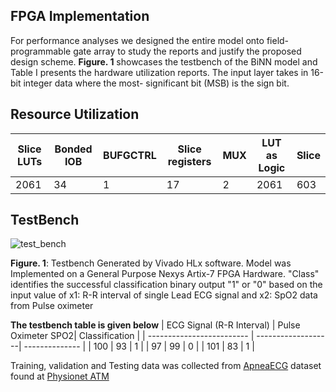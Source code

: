 ## FPGA Implementation
For performance analyses we designed the entire model onto field-programmable gate array to study the reports and justify the proposed design scheme. **Figure. 1** showcases the testbench of the BiNN model and Table I presents the hardware utilization reports. The input layer takes in 16-bit integer data where the most- significant bit (MSB) is the sign bit. 

## Resource Utilization
| Slice LUTs | Bonded IOB| BUFGCTRL | Slice registers | MUX | LUT as Logic | Slice |
| ---------- | ----------| -------- | --------------- | ----| ------------ | ----- |
| 2061       | 34        | 1        | 17              | 2   | 2061         | 603   |

## TestBench
![test_bench](https://user-images.githubusercontent.com/48494146/138361460-82c1ef8f-0043-40ba-b6dd-05a0661ccfd8.PNG)

**Figure. 1**: Testbench Generated by Vivado HLx software. Model was Implemented on a General Purpose Nexys Artix-7 FPGA Hardware. "Class" identifies the successful classification binary output "1" or "0" based on the input value of x1: R-R interval of single Lead ECG signal and x2: SpO2 data from Pulse oximeter  

**The testbench table is given below**
| ECG Signal (R-R Interval) | Pulse Oximeter SPO2| Classification |
| ------------------------- | -------------------| -------------- |
| 100                       | 93                 |       1        |
| 97                        | 99                 |       0        |
| 101                       | 83                 |       1        |

Training, validation and Testing data was collected from [ApneaECG](https://www.physionet.org/content/apnea-ecg/1.0.0/) dataset found at [Physionet ATM](https://archive.physionet.org/cgi-bin/atm/ATM)
